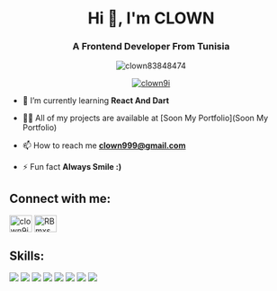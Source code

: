 <h1 align="center">Hi 👋, I'm CLOWN</h1>
<h3 align="center">A Frontend Developer From Tunisia</h3>

<p align="center"> <img src="https://komarev.com/ghpvc/?username=clown83848474&label=Profile%20views&color=0e75b6&style=flat" alt="clown83848474" /> </p>

<p align="center"> <a href="https://twitter.com/clown9i" target="blank"><img src="https://img.shields.io/twitter/follow/clown9i?logo=twitter&style=for-the-badge" alt="clown9i" /></a> </p>

- 🌱 I’m currently learning **React And Dart**

- 👨‍💻 All of my projects are available at [Soon My Portfolio](Soon My Portfolio)

- 📫 How to reach me **clown999@gmail.com**

- ⚡ Fun fact **Always Smile :)**

<h2 align="left">Connect with me:</h2>
<p align="left">
<a href="https://twitter.com/clown9i" target="blank"><img align="center" src="https://raw.githubusercontent.com/rahuldkjain/github-profile-readme-generator/master/src/images/icons/Social/twitter.svg" alt="clown9i" height="30" width="40" /></a>
<a href="https://discord.gg/RBmxswUHmZ" target="blank"><img align="center" src="https://raw.githubusercontent.com/rahuldkjain/github-profile-readme-generator/master/src/images/icons/Social/discord.svg" alt="RBmxswUHmZ" height="30" width="40" /></a>
</p>

## Skills:
<div>
  <img src ="https://img.shields.io/badge/HTML5-E34F26?style=for-the-badge&logo=html5&logoColor=white">
  <img src ="https://img.shields.io/badge/CSS3-1572B6?style=for-the-badge&logo=css3&logoColor=white">
  <img src ="https://img.shields.io/badge/JavaScript-323330?style=for-the-badge&logo=javascript&logoColor=F7DF1E">
  <img src ="https://img.shields.io/badge/Python-14354C?style=for-the-badge&logo=python&logoColor=white">
  <img src ="https://img.shields.io/badge/Android-3DDC84?style=for-the-badge&logo=android&logoColor=white">
  <img src ="https://img.shields.io/badge/Linux-FCC624?style=for-the-badge&logo=linux&logoColor=black">
  <img src ="https://img.shields.io/badge/Binance-FCD535?style=for-the-badge&logo=binance&logoColor=white">
  <img src ="https://img.shields.io/badge/Bitcoin-000000?style=for-the-badge&logo=bitcoin&logoColor=white">

</div>
